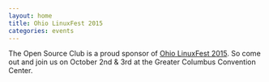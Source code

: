 ```yaml
---
layout: home
title: Ohio LinuxFest 2015
categories: events
---
```


The Open Source Club is a proud sponsor of [Ohio LinuxFest 2015](https://ohiolinux.org/). So come out and join us on October 2nd & 3rd at the Greater Columbus Convention Center.
